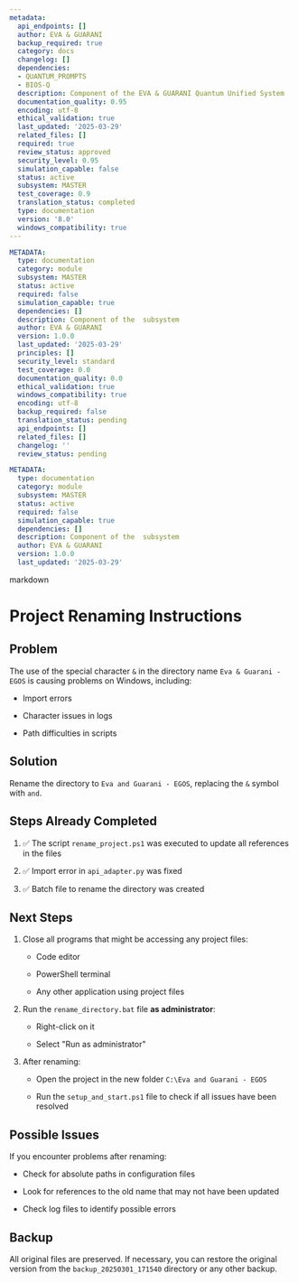 ```yaml
---
metadata:
  api_endpoints: []
  author: EVA & GUARANI
  backup_required: true
  category: docs
  changelog: []
  dependencies:
  - QUANTUM_PROMPTS
  - BIOS-Q
  description: Component of the EVA & GUARANI Quantum Unified System
  documentation_quality: 0.95
  encoding: utf-8
  ethical_validation: true
  last_updated: '2025-03-29'
  related_files: []
  required: true
  review_status: approved
  security_level: 0.95
  simulation_capable: false
  status: active
  subsystem: MASTER
  test_coverage: 0.9
  translation_status: completed
  type: documentation
  version: '8.0'
  windows_compatibility: true
---
```

```yaml
METADATA:
  type: documentation
  category: module
  subsystem: MASTER
  status: active
  required: false
  simulation_capable: true
  dependencies: []
  description: Component of the  subsystem
  author: EVA & GUARANI
  version: 1.0.0
  last_updated: '2025-03-29'
  principles: []
  security_level: standard
  test_coverage: 0.0
  documentation_quality: 0.0
  ethical_validation: true
  windows_compatibility: true
  encoding: utf-8
  backup_required: false
  translation_status: pending
  api_endpoints: []
  related_files: []
  changelog: ''
  review_status: pending
```

```yaml
METADATA:
  type: documentation
  category: module
  subsystem: MASTER
  status: active
  required: false
  simulation_capable: true
  dependencies: []
  description: Component of the  subsystem
  author: EVA & GUARANI
  version: 1.0.0
  last_updated: '2025-03-29'
```

markdown
# Project Renaming Instructions



## Problem

The use of the special character `&` in the directory name `Eva & Guarani - EGOS` is causing problems on Windows, including:

- Import errors

- Character issues in logs

- Path difficulties in scripts



## Solution

Rename the directory to `Eva and Guarani - EGOS`, replacing the `&` symbol with `and`.



## Steps Already Completed

1. ✅ The script `rename_project.ps1` was executed to update all references in the files

2. ✅ Import error in `api_adapter.py` was fixed

3. ✅ Batch file to rename the directory was created



## Next Steps

1. Close all programs that might be accessing any project files:

   - Code editor

   - PowerShell terminal

   - Any other application using project files



2. Run the `rename_directory.bat` file **as administrator**:

   - Right-click on it

   - Select "Run as administrator"



3. After renaming:

   - Open the project in the new folder `C:\Eva and Guarani - EGOS`

   - Run the `setup_and_start.ps1` file to check if all issues have been resolved



## Possible Issues

If you encounter problems after renaming:

- Check for absolute paths in configuration files

- Look for references to the old name that may not have been updated

- Check log files to identify possible errors



## Backup

All original files are preserved. If necessary, you can restore the original version from the `backup_20250301_171540` directory or any other backup.